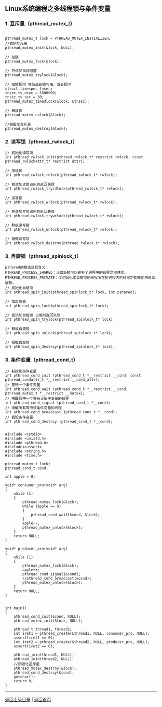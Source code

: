 <!--
{
	"author": "lxf",
	"title": "Linux系统编程之多线程锁与条件变量",
	"date": "2019-08-14 02:57:21",
	"category": "Linux系统编程"
}
-->

Linux系统编程之多线程锁与条件变量
------------------------------------------------------------
### 1. 互斥量（pthread_mutex_t）  
```

pthread_mutex_t lock = PTHREAD_MUTEX_INITIALIZER;
//初始互斥量  
pthread_mutex_init(&lock, NULL);

// 加锁
pthread_mutex_lock(&lock);

// 尝试加锁非阻塞
pthread_mutex_trylock(&lock);

// 加锁超时 等待直到锁可用，或者超时
struct timespec tnsec;
tnsec.tv_nsec = 5000000;
tnsec.tv_sec = 30;
pthread_mutex_timedlock(&lock, &tnsec);

// 释放锁
pthread_mutex_unlock(&lock);

//销毁化互斥量
pthread_mutex_destroy(&lock);
```

### 2. 读写锁（pthread_rwlock_t）  
```
// 初始化读写锁
int pthread_rwlock_init(pthread_rwlock_t* restrict rwlock, const pthread_rwlockattr_t* restrict attr);

// 加读锁
int pthread_rwlock_rdlock(pthread_rwlock_t* rwlock);

// 尝试加读锁占用则返回失败
int pthread_rwlock_tryrdlock(pthread_rwlock_t* rwlock);

// 加写锁
int pthread_rwlock_wrlock(pthread_rwlock_t* rwlock);

// 尝试加写锁占用则返回失败
int pthread_rwlock_trywrlock(pthread_rwlock_t* rwlock);

// 释放读写锁
int pthread_rwlock_unlock(pthread_rwlock_t* rwlock);

// 销毁读写锁
int pthread_rwlock_destroy(pthread_rwlock_t* rwlock);

```

### 3. 自旋锁（pthread_spinlock_t）  
```
pshared的取值及其含义：
PTHREAD_PROCESS_SHARED：该自旋锁可以在多个进程中的线程之间共享。
PTHREAD_PROCESS_PRIVATE：仅初始化本自旋锁的线程所在的进程内的线程才能够使用该自旋锁。
// 初始化自旋锁
int pthread_spin_init(pthread_spinlock_t* lock, int pshared);

// 加自旋锁
int pthread_spin_lock(pthread_spinlock_t* lock);

// 尝试加自旋锁 占用则返回失败
int pthread_spin_trylock(pthread_spinlock_t* lock);

// 释放自旋锁
int pthread_spin_unlock(pthread_spinlock_t* lock);

// 销毁自旋锁
int pthread_spin_destroy(pthread_spinlock_t* lock);
```

### 3. 条件变量（pthread_cond_t）  
```
// 初始化条件变量
int pthread_cond_init (pthread_cond_t *__restrict __cond, const pthread_condattr_t *__restrict __cond_attr);
// 等待一个条件变量
int pthread_cond_wait (pthread_cond_t *__restrict __cond, pthread_mutex_t *__restrict __mutex);
// 唤醒其中一个等待该条件变量的线程
int pthread_cond_signal (pthread_cond_t *__cond);
// 唤醒所有等待该条件变量的线程
int pthread_cond_broadcast (pthread_cond_t *__cond);
// 销毁条件变量
int pthread_cond_destroy (pthread_cond_t *__cond);


#include <cstdio>
#include <unistd.h>
#include <pthread.h>
#include<cassert>
#include <string.h>
#include <time.h>

pthread_mutex_t lock;
pthread_cond_t cond;

int apple = 0;

void* consumer_pro(void* arg)
{
	while (1)
	{
		pthread_mutex_lock(&lock);
		while (apple == 0)
		{
			pthread_cond_wait(&cond, &lock);
		}
		apple--;
		pthread_mutex_unlock(&lock);
	}
	return NULL;
}

void* producer_pro(void* arg)
{
	while (1)
	{
		pthread_mutex_lock(&lock);
		apple++;
		pthread_cond_signal(&cond);
		//pthread_cond_broadcast(&cond);
		pthread_mutex_unlock(&lock);
	}
	return NULL;
}


int main()
{
	pthread_cond_init(&cond, NULL);
	pthread_mutex_init(&lock, NULL);

	pthread_t thread1, thread2;
	int iret1 = pthread_create(&thread1, NULL, consumer_pro, NULL);
	assert(iret1 == 0);
	int iret2 = pthread_create(&thread2, NULL, producer_pro, NULL);
	assert(iret2 == 0);

	pthread_join(thread1, NULL);
	pthread_join(thread2, NULL);
	//销毁化互斥量
	pthread_mutex_destroy(&lock);
	pthread_cond_destroy(&cond);
	getchar();
    return 0;
}
```
------------------------------------------------------------
[返回上级目录](./../../../../categories/Linux系统编程/README.md)  |
[返回首页](./../../../../README.md)